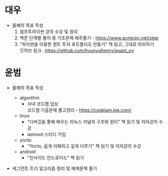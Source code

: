 # 대우
* 올해의 목표 작성
  1. 점프투파이썬 강의 수강 및 정리
  2. 백준 단계별 풀이 중 기초문제 매주풀기 - https://www.acmicpc.net/step
  3. "파이썬을 이용한 퀀트 투자 포트폴리오 만들기" 책 읽고, 그대로 따라하기  
  깃허브 링크 :  https://github.com/hyunyulhenry/quant_py

# 윤범
* 올해의 목표 작성
  * algorithm  
      - 사내 코드잼 입상  
      코드잼 기출문제 풀고정리 - https://codejam.lge.com/
  * linux
      - "디버깅을 통해 배우는 리눅스 커널의 구조와 원리" 책 읽기 및 저자강의 수강    
      - iamroot 스터디 가입
  * yocto
      - "Yocto, 쉽게 이해하고 깊게 다루기" 책 읽기 및 저자강의 수강
  * android
      - "인사이드 안드로이드" 책 읽기
        
* 세그먼트 트리 알고리즘 정리 및 예제문제 풀기
  
